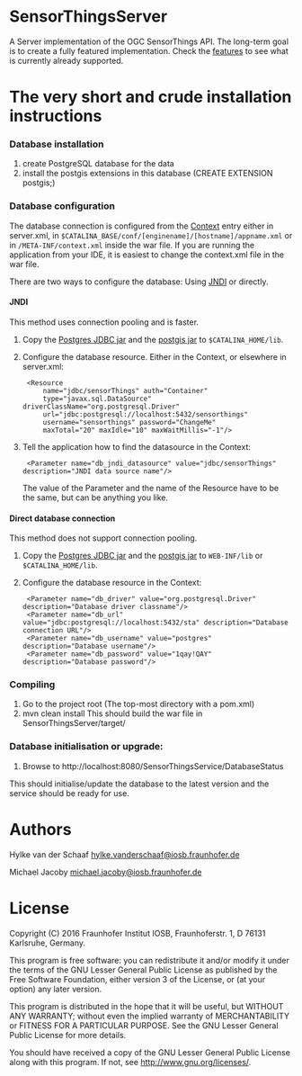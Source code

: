 # SensorThingsServer
A Server implementation of the OGC SensorThings API. The long-term goal is to create a fully featured implementation.
Check the [features](FEATURES.md) to see what is currently already supported.

# The very short and crude installation instructions

### Database installation

1. create PostgreSQL database for the data
2. install the postgis extensions in this database (CREATE EXTENSION postgis;)

### Database configuration

The database connection is configured from the [Context](http://tomcat.apache.org/tomcat-8.0-doc/config/context.html)
entry either in server.xml, in `$CATALINA_BASE/conf/[enginename]/[hostname]/appname.xml`
or in `/META-INF/context.xml` inside the war file. If you are running the application
from your IDE, it is easiest to change the context.xml file in the war file.

There are two ways to configure the database: Using [JNDI](http://tomcat.apache.org/tomcat-8.0-doc/jndi-datasource-examples-howto.html#PostgreSQL)
or directly.

#### JNDI

This method uses connection pooling and is faster.

1. Copy the [Postgres JDBC jar](http://repo.maven.apache.org/maven2/org/postgresql/postgresql/9.4.1209.jre7/postgresql-9.4.1209.jre7.jar)
and the [postgis jar](http://repo.maven.apache.org/maven2/net/postgis/postgis-jdbc/2.2.0/postgis-jdbc-2.2.0.jar)
to `$CATALINA_HOME/lib`.
2. Configure the database resource. Either in the Context, or elsewhere in server.xml:

        <Resource
            name="jdbc/sensorThings" auth="Container"
            type="javax.sql.DataSource" driverClassName="org.postgresql.Driver"
            url="jdbc:postgresql://localhost:5432/sensorthings"
            username="sensorthings" password="ChangeMe"
            maxTotal="20" maxIdle="10" maxWaitMillis="-1"/>

3. Tell the application how to find the datasource in the Context:

        <Parameter name="db_jndi_datasource" value="jdbc/sensorThings" description="JNDI data source name"/>

   The value of the Parameter and the name of the Resource have to be the same, but
   can be anything you like.

#### Direct database connection

This method does not support connection pooling.

1. Copy the [Postgres JDBC jar](http://repo.maven.apache.org/maven2/org/postgresql/postgresql/9.4.1209.jre7/postgresql-9.4.1209.jre7.jar)
   and the [postgis jar](http://repo.maven.apache.org/maven2/net/postgis/postgis-jdbc/2.2.0/postgis-jdbc-2.2.0.jar)
   to `WEB-INF/lib` or `$CATALINA_HOME/lib`.
2. Configure the database resource in the Context:

        <Parameter name="db_driver" value="org.postgresql.Driver" description="Database driver classname"/>
        <Parameter name="db_url" value="jdbc:postgresql://localhost:5432/sta" description="Database connection URL"/>
        <Parameter name="db_username" value="postgres" description="Database username"/>
        <Parameter name="db_password" value="1qay!QAY" description="Database password"/>


### Compiling

1. Go to the project root (The top-most directory with a pom.xml)
2. mvn clean install
   This should build the war file in SensorThingsServer/target/


### Database initialisation or upgrade:

1. Browse to http://localhost:8080/SensorThingsService/DatabaseStatus

This should initialise/update the database to the latest version and the service
should be ready for use.


# Authors

Hylke van der Schaaf
hylke.vanderschaaf@iosb.fraunhofer.de

Michael Jacoby
michael.jacoby@iosb.fraunhofer.de


# License

Copyright (C) 2016 Fraunhofer Institut IOSB, Fraunhoferstr. 1, D 76131
Karlsruhe, Germany.

This program is free software: you can redistribute it and/or modify
it under the terms of the GNU Lesser General Public License as published by
the Free Software Foundation, either version 3 of the License, or
(at your option) any later version.

This program is distributed in the hope that it will be useful,
but WITHOUT ANY WARRANTY; without even the implied warranty of
MERCHANTABILITY or FITNESS FOR A PARTICULAR PURPOSE.  See the
GNU Lesser General Public License for more details.

You should have received a copy of the GNU Lesser General Public License
along with this program.  If not, see <http://www.gnu.org/licenses/>.


